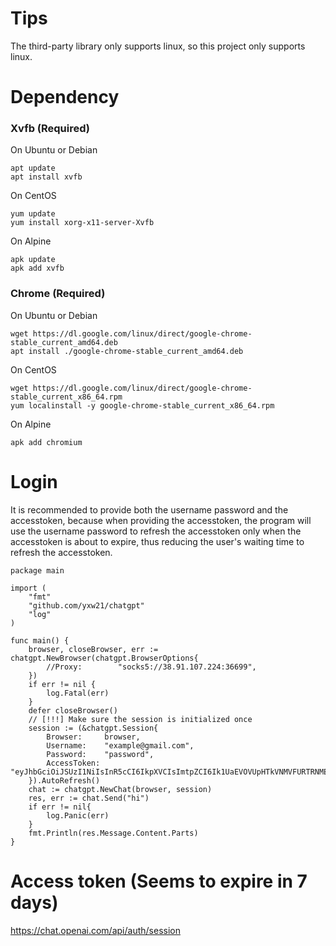 # Tips
The third-party library only supports linux, so this project only supports linux.

# Dependency

### Xvfb (Required)

On Ubuntu or Debian
```
apt update
apt install xvfb
```
On CentOS
```
yum update
yum install xorg-x11-server-Xvfb
```
On Alpine
```
apk update
apk add xvfb
```
### Chrome (Required)

On Ubuntu or Debian
```
wget https://dl.google.com/linux/direct/google-chrome-stable_current_amd64.deb
apt install ./google-chrome-stable_current_amd64.deb
```
On CentOS
```
wget https://dl.google.com/linux/direct/google-chrome-stable_current_x86_64.rpm
yum localinstall -y google-chrome-stable_current_x86_64.rpm
```
On Alpine
```
apk add chromium
```

# Login
It is recommended to provide both the username password and the accesstoken, because when providing the accesstoken, the program will use the username password to refresh the accesstoken only when the accesstoken is about to expire, thus reducing the user's waiting time to refresh the accesstoken.
```golang
package main

import (
	"fmt"
	"github.com/yxw21/chatgpt"
	"log"
)

func main() {
	browser, closeBrowser, err := chatgpt.NewBrowser(chatgpt.BrowserOptions{
		//Proxy:        "socks5://38.91.107.224:36699",
	})
	if err != nil {
		log.Fatal(err)
	}
	defer closeBrowser()
	// [!!!] Make sure the session is initialized once
	session := (&chatgpt.Session{
		Browser:     browser,
		Username:    "example@gmail.com",
		Password:    "password",
		AccessToken: "eyJhbGciOiJSUzI1NiIsInR5cCI6IkpXVCIsImtpZCI6Ik1UaEVOVUpHTkVNMVFURTRNMEZCTWpkQ05UZzVNRFUxUlRVd1FVSkRNRU13UmtGRVFrRXpSZyJ9",
	}).AutoRefresh()
	chat := chatgpt.NewChat(browser, session)
	res, err := chat.Send("hi")
	if err != nil{
		log.Panic(err)
	}
	fmt.Println(res.Message.Content.Parts)
}
```
# Access token (Seems to expire in 7 days)

https://chat.openai.com/api/auth/session
